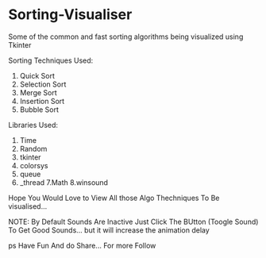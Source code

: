 # Sorting-Visualiser
Some of the common and fast sorting algorithms being visualized using Tkinter

Sorting Techniques Used:
  1. Quick Sort
  2. Selection Sort
  3. Merge Sort
  4. Insertion Sort
  5. Bubble Sort

Libraries Used:
  1. Time
  2. Random
  3. tkinter
  4. colorsys
  5. queue
  6. _thread
  7.Math
  8.winsound

Hope You Would Love to View All those Algo Thechniques To Be visualised...

NOTE: By Default Sounds Are Inactive Just Click The BUtton (Toogle Sound) To Get Good Sounds...
but it will increase the animation delay

ps Have Fun And do Share...
For more Follow 
